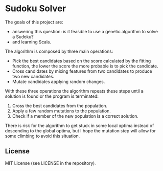 # Sudoku Solver

The goals of this project are:
* answering this question: is it feasible to use a genetic algorithm to solve a Sudoku?
* and learning Scala.

The algorithm is composed by three main operations:
* Pick the best candidates based on the score calculated by the fitting function, the lower the score the more probable is to pick the candidate.
* Cross candidates by mixing features from two candidates to produce two new candidates.
* Mutate candidates applying random changes.

With these three operations the algorithm repeats these steps until a solution is found or the program is terminated:
1. Cross the best candidates from the population.
2. Apply a few random mutations to the population.
3. Check if a member of the new population is a correct solution.

There is risk for the algorithm to get stuck in some local optima instead of descending to the global optima, but I hope the mutation step will allow for some climbing to avoid this situation.

## License

MIT License (see LICENSE in the repository).
